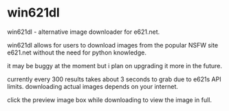 # win621dl

win621dl - alternative image downloader for e621.net.

win621dl allows for users to download images from the popular NSFW site e621.net without the need for python knowledge.

it may be buggy at the moment but i plan on upgrading it more in the future.

currently every 300 results takes about 3 seconds to grab due to e621s API limits. downloading actual images depends on your internet.

click the preview image box while downloading to view the image in full. 
